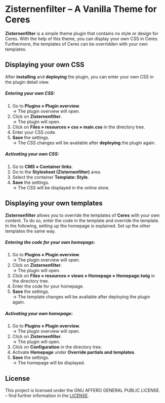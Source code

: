 # Zisternenfilter – A Vanilla Theme for Ceres

**Zisternenfilter** is a simple theme plugin that contains no style or design for Ceres. With the help of this theme, you can display your own CSS in Ceres. Furthermore, the templates of Ceres can be overridden with your own templates.

## Displaying your own CSS

After **installing** and **deploying** the plugin, you can enter your own CSS in the plugin detail view.

##### Entering your own CSS:

1. Go to **Plugins » Plugin overview**.<br /> → The plugin overview will open.
2. Click on **Zisternenfilter**.<br /> → The plugin will open.
3. Click on **Files » resources » css » main.css** in the directory tree.
4. Enter your CSS code.  
7. **Save** the settings.<br /> → The CSS changes will be available after **deploying** the plugin again.

##### Activating your own CSS:

1. Go to **CMS » Container links**.
2. Go to the **Stylesheet (Zisternenfilter)** area.
3. Select the container **Template: Style**.
4. **Save** the settings.<br /> → The CSS will be displayed in the online store.

## Displaying your own templates

**Zisternenfilter** allows you to override the templates of **Ceres** with your own content. To do so, enter the code in the template and override the template. In the following, setting up the homepage is explained. Set up the other templates the same way.

##### Entering the code for your own homepage:

1. Go to **Plugins » Plugin overview**.<br /> → The plugin overview will open.
2. Click on **Zisternenfilter**.<br /> → The plugin will open.
3. Click on **Files » resources » views » Homepage » Homepage.twig** in the directory tree.
4. Enter the code for your homepage.  
7. **Save** the settings.<br /> → The template changes will be available after deploying the plugin again.

##### Activating your own homepage:


1. Go to **Plugins » Plugin overview**.<br /> → The plugin overview will open.
2. Click on **Zisternenfilter**.<br /> → The plugin will open.
3. Click on **Configuration** in the directory tree.
4. Activate **Homepage** under **Override partials and templates**.  
7. **Save** the settings.<br /> → The homepage will be displayed.

## License

This project is licensed under the GNU AFFERO GENERAL PUBLIC LICENSE. – find further information in the [LICENSE](https://github.com/plentymarkets/plugin-ceres-vanilla/blob/master/LICENSE).
